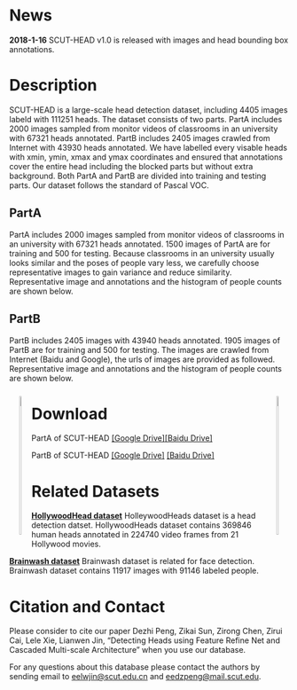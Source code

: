 # News
**2018-1-16** SCUT-HEAD v1.0 is released with images and head bounding box annotations.
# Description
SCUT-HEAD is a large-scale head detection dataset, including 4405 images labeld with 111251 heads. The dataset consists of two parts. PartA includes 2000 images sampled from monitor videos of classrooms in an university with 67321 heads annotated. PartB includes 2405 images crawled from Internet with 43930 heads annotated. We have labelled every visable heads with xmin, ymin, xmax and ymax coordinates and ensured that annotations cover the entire head including the blocked parts but without extra background. Both PartA and PartB are divided into training and testing parts. Our dataset follows the standard of Pascal VOC. 

## PartA 
PartA includes 2000 images sampled from monitor videos of classrooms in an university with 67321 heads annotated. 1500 images of PartA are for training and 500 for testing.
Because classrooms in an university usually looks similar and the poses of people vary less, we carefully choose representative images to gain variance and reduce similarity. 
Representative image and annotations and the histogram of people counts are shown below.

<!-- ![image](https://github.com/HCIILAB/SCUT-HEAD-Dataset-Release/blob/master/example%20of%20Part_A.jpg) -->


## PartB 
PartB includes 2405 images with 43940 heads annotated. 1905 images of PartB are for training and 500 for testing. The images are crawled from Internet (Baidu and Google), the urls of images are provided as followed.
Representative image and annotations and the histogram of people counts are shown below.

<div align="center">
	<a style="float:left; padding:10px">
		<img width="45%" height="250px" src="https://github.com/HCIILAB/SCUT-HEAD-Dataset-Release/blob/master/Representative_image_of_PartB.jpg" >
	</a>
	<a style="float:right; padding:10px">
		<img width="45%" height="250px" src="https://github.com/HCIILAB/SCUT-HEAD-Dataset-Release/blob/master/histogram_of_people_counts_PartB.jpg">
	</a>
</div>
<!-- ![image](https://github.com/HCIILAB/SCUT-HEAD-Dataset-Release/blob/master/example%20of%20Part_B.jpg) -->

# Download
PartA of SCUT-HEAD 
[[Google Drive]](https://drive.google.com/open?id=1DWZHnmcOR8H9adXRRMV_DaOLCnBEcMLi)[[Baidu Drive]](https://pan.baidu.com/s/1c3oryVI)

PartB of SCUT-HEAD 
[[Google Drive]](https://drive.google.com/open?id=1G298UFgHElio4c5UdyvR9LsP7kJscOlJ)
[[Baidu Drive]](https://pan.baidu.com/s/1mjv2EgC)

# Related Datasets
[**HollywoodHead dataset**](http://www.di.ens.fr/willow/research/headdetection/)
HolleywoodHeads dataset is a head detection datset. HollywoodHeads dataset contains 369846 human heads annotated in 224740 video frames from 21 Hollywood movies.

[**Brainwash dataset**](https://exhibits.stanford.edu/data/catalog/sx925dc9385) 
Brainwash dataset is related for face detection. Brainwash dataset contains 11917 images with 91146 labeled people.

# Citation and Contact

Please consider to cite our paper Dezhi Peng, Zikai Sun, Zirong Chen, Zirui Cai, Lele Xie, Lianwen Jin, “Detecting Heads using Feature Refine Net and Cascaded Multi-scale Architecture” when you use our database. 

For any questions about this database please contact the authors by sending email to eelwjin@scut.edu.cn and eedzpeng@mail.scut.edu. 
